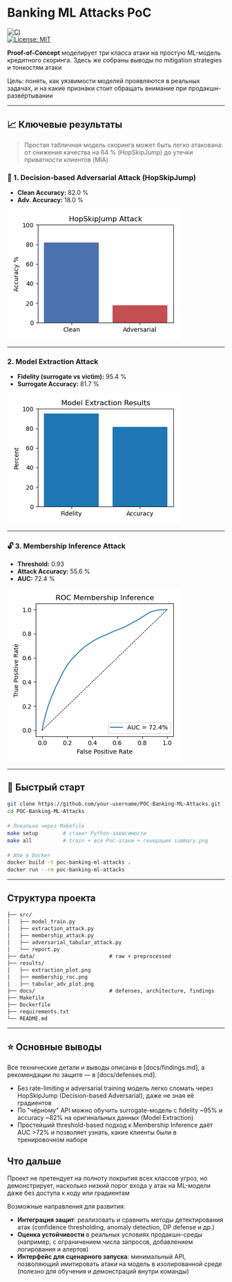 # Banking ML Attacks PoC
[![CI](https://github.com/proovethetruth/POC-Banking-ML-Attacks/actions/workflows/ci.yml/badge.svg)](https://github.com/proovethetruth/POC-Banking-ML-Attacks/actions/workflows/ci.yml)  
[![License: MIT](https://img.shields.io/badge/License-MIT-blue.svg)](LICENSE)

**Proof-of-Concept** моделирует три класса атаки на простую ML-модель кредитного скоринга. Здесь же собраны выводы по mitigation strategies и тонкостям атаки

Цель: понять, как уязвимости моделей проявляются в реальных задачах, и на какие признаки стоит обращать внимание при продакшн-развёртывании

---

## 📈 Ключевые результаты
> Простая табличная модель скоринга может быть легко атакована:  
> от снижения качества на 64 % (HopSkipJump) до утечки приватности клиентов (MIA)

### 🧨 1. Decision-based Adversarial Attack (HopSkipJump)

- **Clean Accuracy:** 82.0 %  
- **Adv. Accuracy:** 18.0 %

![HopSkipJump Attack](results/tabular_adv_plot.png)

---

### 2. Model Extraction Attack

- **Fidelity (surrogate vs victim):** 95.4 %  
- **Surrogate Accuracy:** 81.7 %

![Model Extraction Results](results/extraction_plot.png)

---

### 🔓 3. Membership Inference Attack

- **Threshold:** 0.93  
- **Attack Accuracy:** 55.6 %  
- **AUC:** 72.4 %

![Membership Inference ROC](results/membership_roc.png)

---

## 🚀 Быстрый старт

```bash
git clone https://github.com/your-username/POC-Banking-ML-Attacks.git
cd POC-Banking-ML-Attacks

# Локально через Makefile
make setup        # ставит Python-зависимости
make all          # train + все PoC-атаки + генерация summary.png

# Или в Docker
docker build -t poc-banking-ml-attacks .
docker run --rm poc-banking-ml-attacks
````

---

## Структура проекта

```
├── src/
│   ├── model_train.py
│   ├── extraction_attack.py
│   ├── membership_attack.py
│   ├── adversarial_tabular_attack.py
│   └── report.py
├── data/                        # raw + preprocessed
├── results/
│   ├── extraction_plot.png
│   ├── membership_roc.png
│   ├── tabular_adv_plot.png
├── docs/                        # defenses, architecture, findings
├── Makefile
├── Dockerfile
├── requirements.txt
└── README.md
```

---

## ⭐ Основные выводы
Все технические детали и выводы описаны в [docs/findings.md], а рекомендации по защите — в [docs/defenses.md].

- Без rate-limiting и adversarial training модель легко сломать через HopSkipJump (Decision-based Adversarial), даже не зная её градиентов
- По "чёрному" API можно обучить surrogate-модель с fidelity ~95% и accuracy ~82% на оригинальных данных (Model Extraction)
- Простейший threshold-based подход к Membership Inference даёт AUC >72% и позволяет узнать, какие клиенты были в тренировочном наборе 

## Что дальше
Проект не претендует на полноту покрытия всех классов угроз, но демонстрирует, насколько низкий порог входа у атак на ML-модели даже без доступа к коду или градиентам

Возможные направления для развития:
* **Интеграция защит**: реализовать и сравнить методы детектирования атак (confidence thresholding, anomaly detection, DP defense и др.)
* **Оценка устойчивости** в реальных условиях продакшн-среды (например, с ограничением числа запросов, добавлением логирования и алертов)
* **Интерфейс для сценарного запуска**: минимальный API, позволяющий имитировать атаки на модель в изолированной среде (полезно для обучения и демонстраций внутри команды)

